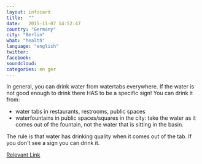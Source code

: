 ```yaml
---
layout: infocard
title:  ""
date:   2015-11-07 14:52:47
country: "Germany"
city: "Berlin"
what: "health"
language: "english"
twitter:
facebook:
soundcloud:
categories: en ger
---
```


In general, you can drink water from watertabs everywhere. If the water is not good enough to drink there HAS to be a specific sign! You can drink it from:

- water tabs in restaurants, restrooms, public spaces
- waterfountains in public spaces/squares in the city: take the water as it comes out of the fountain, not the water that is sitting in the basin.

The rule is that water has drinking quality when it comes out of the tab. If you don't see a sign you can drink it.

[Relevant Link](http://www.umweltbundesamt.de/themen/wasser/trinkwasser/trinkwasserqualitaet/daten-zur-trinkwasserqualitaet)
